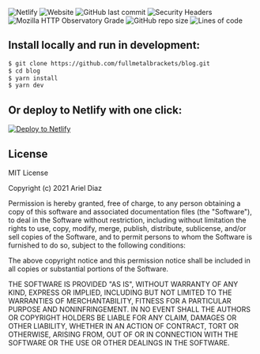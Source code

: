 ![Netlify](https://img.shields.io/netlify/4598f4f1-67bb-4ca2-bc47-d6819bf126f1) ![Website](https://img.shields.io/website?style=flat&url=https%3A%2F%2Farieldiaz.codes%2F) ![GitHub last commit](https://img.shields.io/github/last-commit/fullmetalbrackets/website) ![Security Headers](https://img.shields.io/security-headers?url=https%3A%2F%2Farieldiaz.codes) ![Mozilla HTTP Observatory Grade](https://img.shields.io/mozilla-observatory/grade-score/arieldiaz.codes?publish)
![GitHub repo size](https://img.shields.io/github/repo-size/fullmetalbrackets/website) ![Lines of code](https://img.shields.io/tokei/lines/github/fullmetalbrackets/website)

## Install locally and run in development:
```bash
$ git clone https://github.com/fullmetalbrackets/blog.git
$ cd blog
$ yarn install
$ yarn dev
```

## Or deploy to Netlify with one click:

[![Deploy to Netlify](https://www.netlify.com/img/deploy/button.svg)](https://app.netlify.com/start/deploy?repository=https://github.com/fullmetalbrackets/website)

## License

MIT License

Copyright (c) 2021 Ariel Diaz

Permission is hereby granted, free of charge, to any person obtaining a copy
of this software and associated documentation files (the "Software"), to deal
in the Software without restriction, including without limitation the rights
to use, copy, modify, merge, publish, distribute, sublicense, and/or sell
copies of the Software, and to permit persons to whom the Software is
furnished to do so, subject to the following conditions:

The above copyright notice and this permission notice shall be included in all
copies or substantial portions of the Software.

THE SOFTWARE IS PROVIDED "AS IS", WITHOUT WARRANTY OF ANY KIND, EXPRESS OR
IMPLIED, INCLUDING BUT NOT LIMITED TO THE WARRANTIES OF MERCHANTABILITY,
FITNESS FOR A PARTICULAR PURPOSE AND NONINFRINGEMENT. IN NO EVENT SHALL THE
AUTHORS OR COPYRIGHT HOLDERS BE LIABLE FOR ANY CLAIM, DAMAGES OR OTHER
LIABILITY, WHETHER IN AN ACTION OF CONTRACT, TORT OR OTHERWISE, ARISING FROM,
OUT OF OR IN CONNECTION WITH THE SOFTWARE OR THE USE OR OTHER DEALINGS IN THE
SOFTWARE.
